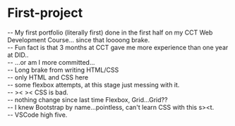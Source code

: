 # First-project
-- My first portfolio (literally first) done in the first half on my CCT Web Development Course... since that loooong brake.   
-- Fun fact is that 3 months at CCT gave me more experience than one year at DID..  
-- ...or am I more committed...  
-- Long brake from writing HTML/CSS  
-- only HTML and CSS here  
-- some flexbox attempts, at this stage just messing with it.  
-- >< >< CSS is bad.  
-- nothing change since last time Flexbox, Grid...Grid??  
-- I knew Bootstrap by name...pointless, can't learn CSS with this s><t.  
-- VSCode high five.  
